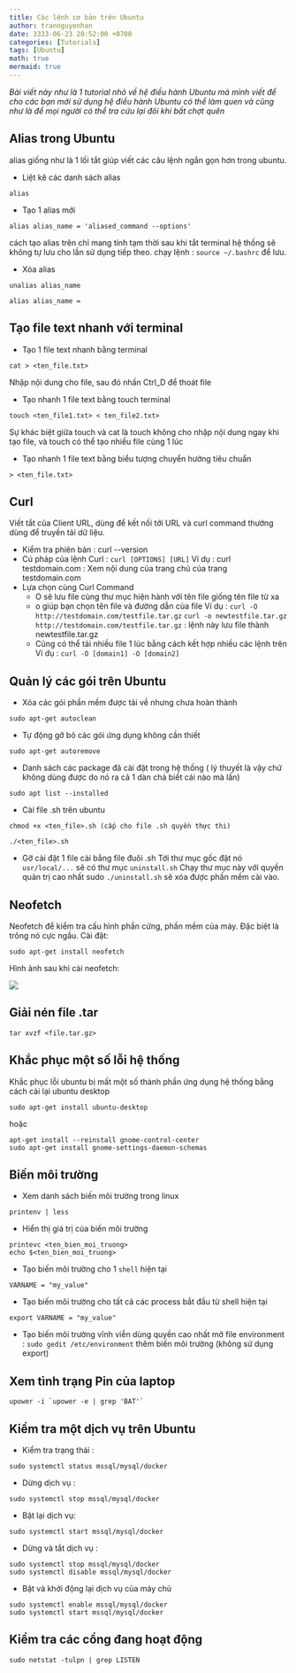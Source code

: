 ```yaml
---
title: Các lệnh cơ bản trên Ubuntu
author: trannguyenhan
date: 3333-06-23 20:52:00 +0700
categories: [Tutorials]
tags: [Ubuntu]
math: true
mermaid: true
---
```


*Bài viết này như là 1 tutorial nhỏ về hệ điều hành Ubuntu mà mình viết để cho các bạn mới sử dụng hệ điều hành Ubuntu có thể làm quen và cũng như là để mọi người  có thể tra cứu lại đôi khi bất chợt quên*

## Alias trong Ubuntu 
alias giống như là 1 lối tắt giúp viết các câu lệnh ngắn gọn hơn trong ubuntu.
- Liệt kê các danh sách alias 
```
alias
```
- Tạo 1 alias mới 
```
alias alias_name = 'aliased_command --options'
```
cách tạo alias trên chỉ mang tính tạm thời sau khi tắt terminal hệ thống sẽ không tự lưu cho lần sử dụng tiếp theo. chạy lệnh : `source ~/.bashrc` để lưu.
- Xóa alias 
```
unalias alias_name
```
```
alias alias_name = 
```

## Tạo file text nhanh với terminal 
- Tạo 1 file text nhanh bằng terminal 
```
cat > <ten_file.txt>
```
Nhập nội dung cho file, sau đó nhấn Ctrl_D để thoát file

- Tạo nhanh 1 file text bằng touch terminal
```
touch <ten_file1.txt> < ten_file2.txt>
```
Sự khác biệt giữa touch và cat là touch không cho nhập nội dung ngay khi tạo file, và touch có thể tạo nhiều file cùng 1 lúc
	
- Tạo nhanh 1 file text bằng biểu tượng chuyển hướng tiêu chuẩn
```
> <ten_file.txt> 
```

## Curl 
Viết tắt của Client URL, dùng để kết nối tới URL và curl command thường dùng để truyền tải dữ liệu.
- Kiểm tra phiên bản : curl --version
- Cú pháp của lệnh Curl : `curl [OPTIONS] [URL]`
Ví dụ : curl testdomain.com : Xem nội dung của trang chủ của trang testdomain.com
- Lựa chọn cùng Curl Command 
	- O sẽ lưu file cùng thư mục hiện hành với tên file giống tên file từ xa
	- o giúp bạn chọn tên file và đường dẫn của file
Ví dụ : 
`curl -O http://testdomain.com/testfile.tar.gz`
`curl -o newtestfile.tar.gz http://testdomain.com/testfile.tar.gz` : lệnh này lưu file thành newtestfile.tar.gz
	- Cũng có thể tải nhiều file 1 lúc bằng cách kết hợp nhiều các lệnh trên
Ví dụ : `curl -O [domain1] -O [domain2]`

## Quản lý các gói trên Ubuntu
- Xóa các gói phần mềm được tải về nhưng chưa hoàn thành 
```
sudo apt-get autoclean
```
- Tự động gỡ bỏ các gói ứng dụng không cần thiết
```
sudo apt-get autoremove
```	
- Danh sách các package đã cài đặt trong hệ thống ( lý thuyết là vậy chứ không dùng được do nó ra cả 1 dàn chả biết cái nào mà lần) 
```
sudo apt list --installed
```
- Cài file .sh trên ubuntu
```
chmod +x <ten_file>.sh (cấp cho file .sh quyền thực thi)
```
```
./<ten_file>.sh
```
- Gỡ cài đặt 1 file cài bằng file đuôi .sh
Tới thư mục gốc đặt nó `usr/local/...` sẽ có thư mục `uninstall.sh`
Chạy thư mục này với quyền quản trị cao nhất sudo `./uninstall.sh` sẽ xóa được phần mềm cài vào.

## Neofetch 
Neofetch để kiểm tra cấu hình phần cứng, phần mềm của máy. Đặc biệt là trông nó cực ngầu.
Cài đặt: 
```
sudo apt-get install neofetch
```
Hình ảnh sau khi cài neofetch: 

![](https://i.pinimg.com/564x/78/54/8b/78548b02428e504a7a4409689ee760df.jpg)

## Giải nén file .tar 
```
tar xvzf <file.tar.gz>
```
## Khắc phục một số lỗi hệ thống 
Khắc phục lỗi ubuntu bị mất một số thành phần ứng dụng hệ thống bằng cách cài lại ubuntu desktop 
```
sudo apt-get install ubuntu-desktop
```
hoặc 
```
apt-get install --reinstall gnome-control-center
sudo apt-get install gnome-settings-daemon-schemas 
``` 

## Biến môi trường 
- Xem danh sách biến môi trường trong linux 
```
printenv | less
```
- Hiển thị giá trị của biến môi trường 
```
printevc <ten_bien_moi_truong>
echo $<ten_bien_moi_truong>
```
- Tạo biến môi trường cho 1 `shell` hiện tại 
```
VARNAME = "my_value"
```
- Tạo biến môi trường cho tất cả các process bắt đầu từ shell hiện tại
```
export VARNAME = "my_value"
```
- Tạo biến môi trường vĩnh viễn
dùng quyền cao nhất mở file environment : `sudo gedit /etc/environment` thêm biến môi trường (không sử dụng export)

## Xem tình trạng Pin của laptop 
```
upower -i `upower -e | grep 'BAT'`
```

## Kiểm tra một dịch vụ trên Ubuntu 
- Kiểm tra trạng thái :
```
sudo systemctl status mssql/mysql/docker
```
- Dừng dịch vụ :
```
sudo systemctl stop mssql/mysql/docker
```
- Bật lại dịch vụ:
```
sudo systemctl start mssql/mysql/docker
```
- Dừng và tắt dịch vụ : 
```
sudo systemctl stop mssql/mysql/docker
sudo systemctl disable mssql/mysql/docker
```
- Bật và khởi động lại dịch vụ của máy chủ
```
sudo systemctl enable mssql/mysql/docker
sudo systemctl start mssql/mysql/docker
```

## Kiểm tra các cổng đang hoạt động 
```
sudo netstat -tulpn | grep LISTEN
```

